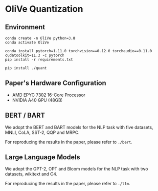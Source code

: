 # OliVe Quantization
## Environment
```
conda create -n OliVe python=3.8
conda activate OliVe

conda install pytorch=1.11.0 torchvision==0.12.0 torchaudio==0.11.0 cudatoolkit=11.3 -c pytorch
pip install -r requirements.txt

pip install ./quant
```

## Paper's Hardware Configuration

+ AMD EPYC 7302 16-Core Processor
+ NVIDIA A40 GPU (48GB)

## BERT / BART

We adopt the BERT and BART models for the NLP task with five datasets, MNLI, CoLA, SST-2, QQP and MRPC.

For reproducing the results in the paper, please refer to `./bert`.

## Large Language Models

We adopt the GPT-2, OPT and Bloom models for the NLP task with two datasets, wikitext and C4.

For reproducing the results in the paper, please refer to `./llm`.
